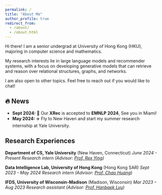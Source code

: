 ```yaml
---
permalink: /
title: "About Me"
author_profile: true
redirect_from: 
  - /about/
  - /about.html
---
```

Hi there! I am a senior undergrad at University of Hong Kong (HKU), majoring in computer science and mathematics.

My research interests lie in large language models and recommender systems, with a focus on developing generative models that can retrieve and reason over relational structures, graphs, and networks.

I am also open to other topics. Feel free to reach out if you would like to chat!

<!-- Feel free to reach out if you'd like to brainstorm ideas, discuss potential projects, or just geek out about the latest developments in our field. I'm open to other related areas as well. -->

🔥 News
-------

* **Sept 2024:** 🎉 Our **XRec** is accepted to **EMNLP 2024**, See you in Miami!
* **May 2024:** ✈️ Fly to New Haven and start my summer research internship at Yale University.

Research Experiences
--------------------

**Department of CS, Yale University** (New Haven, Connecticut)
*June 2024 - Present*
*Research intern (Advisor: [Prof. Rex Ying](https://www.cs.yale.edu/homes/ying-rex/))*

**Data Intelligence Lab, University of Hong Kong** (Hong Kong SAR)
*Sept 2023 - May 2024*
*Research intern (Advisor: [Prof. Chao Huang](https://sites.google.com/view/chaoh))*

**IFDS, University of Wisconsin-Madison** (Madison, Wisconsin)
*Mar 2023 – Aug 2023*
*Research assistant (Advisor: [Prof. Hanbaek Lyu](https://hanbaeklyu.com))*
